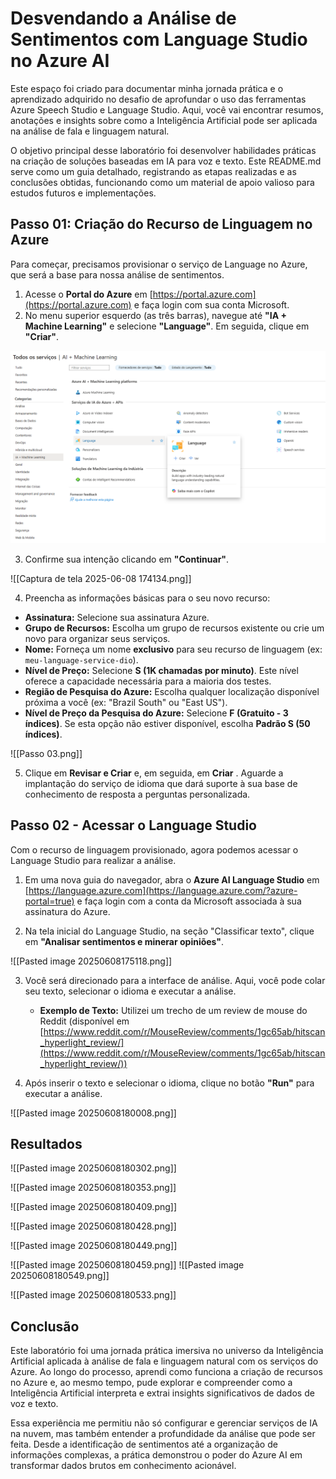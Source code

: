 # Desvendando a Análise de Sentimentos com Language Studio no Azure AI

Este espaço foi criado para documentar minha jornada prática e o aprendizado adquirido no desafio de aprofundar o uso das ferramentas Azure Speech Studio e Language Studio. Aqui, você vai encontrar resumos, anotações e insights sobre como a Inteligência Artificial pode ser aplicada na análise de fala e linguagem natural.

O objetivo principal desse laboratório foi desenvolver habilidades práticas na criação de soluções baseadas em IA para voz e texto. Este README.md serve como um guia detalhado, registrando as etapas realizadas e as conclusões obtidas, funcionando como um material de apoio valioso para estudos futuros e implementações.


## **Passo 01: Criação do Recurso de Linguagem no Azure**

Para começar, precisamos provisionar o serviço de Language no Azure, que será a base para nossa análise de sentimentos.

1. Acesse o **Portal do Azure** em [https://portal.azure.com](https://portal.azure.com) e faça login com sua conta Microsoft.
2. No menu superior esquerdo (as três barras), navegue até **"IA + Machine Learning"** e selecione **"Language"**. Em seguida, clique em **"Criar"**.

![Imagem 01](images/01.png)
    
3. Confirme sua intenção clicando em **"Continuar"**.

![[Captura de tela 2025-06-08 174134.png]]
    
4. Preencha as informações básicas para o seu novo recurso:

- **Assinatura:** Selecione sua assinatura Azure.
- **Grupo de Recursos:** Escolha um grupo de recursos existente ou crie um novo para organizar seus serviços.
- **Nome:** Forneça um nome **exclusivo** para seu recurso de linguagem (ex: `meu-language-service-dio`).
- **Nível de Preço:** Selecione **S (1K chamadas por minuto)**. Este nível oferece a capacidade necessária para a maioria dos testes.
- **Região de Pesquisa do Azure:** Escolha qualquer localização disponível próxima a você (ex: "Brazil South" ou "East US").
- **Nível de Preço da Pesquisa do Azure:** Selecione **F (Gratuito - 3 índices)**. Se esta opção não estiver disponível, escolha **Padrão S (50 índices)**.

![[Passo 03.png]]

5. Clique em **Revisar e Criar** e, em seguida, em **Criar** . Aguarde a implantação do serviço de idioma que dará suporte à sua base de conhecimento de resposta a perguntas personalizada.

## Passo 02 - Acessar o Language Studio

Com o recurso de linguagem provisionado, agora podemos acessar o Language Studio para realizar a análise.

1. Em uma nova guia do navegador, abra o **Azure AI Language Studio** em [https://language.azure.com](https://language.azure.com/?azure-portal=true) e faça login com a conta da Microsoft associada à sua assinatura do Azure.
    
2. Na tela inicial do Language Studio, na seção "Classificar texto", clique em **"Analisar sentimentos e minerar opiniões"**.

![[Pasted image 20250608175118.png]]
    
3. Você será direcionado para a interface de análise. Aqui, você pode colar seu texto, selecionar o idioma e executar a análise.
    
    - **Exemplo de Texto:** Utilizei um trecho de um review de mouse do Reddit (disponível em [https://www.reddit.com/r/MouseReview/comments/1gc65ab/hitscan_hyperlight_review/](https://www.reddit.com/r/MouseReview/comments/1gc65ab/hitscan_hyperlight_review/))

4. Após inserir o texto e selecionar o idioma, clique no botão **"Run"** para executar a análise.

![[Pasted image 20250608180008.png]]

## Resultados

![[Pasted image 20250608180302.png]]

![[Pasted image 20250608180353.png]]

![[Pasted image 20250608180409.png]]

![[Pasted image 20250608180428.png]]

![[Pasted image 20250608180449.png]]

![[Pasted image 20250608180459.png]]
![[Pasted image 20250608180549.png]]

![[Pasted image 20250608180533.png]]
## Conclusão

Este laboratório foi uma jornada prática imersiva no universo da Inteligência Artificial aplicada à análise de fala e linguagem natural com os serviços do Azure. Ao longo do processo, aprendi como funciona a criação de recursos no Azure e, ao mesmo tempo, pude explorar e compreender como a Inteligência Artificial interpreta e extrai insights significativos de dados de voz e texto.

Essa experiência me permitiu não só configurar e gerenciar serviços de IA na nuvem, mas também entender a profundidade da análise que pode ser feita. Desde a identificação de sentimentos até a organização de informações complexas, a prática demonstrou o poder do Azure AI em transformar dados brutos em conhecimento acionável.
